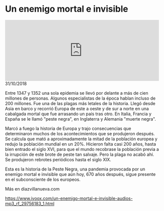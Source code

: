# Un enemigo mortal e invisible
<iframe id='audio_88903085' frameborder='0' allowfullscreen='' scrolling='no' height='200' style='width:100%;' src='https://www.ivoox.com/player_ej_29756183_6_1.html' loading='lazy'></iframe>31/10/2018

Entre 1347 y 1352 una sola epidemia se llevó por delante a más de cien millones de personas. Algunos especialistas de la época hablan incluso de 200 millones. Fue una de las plagas más letales de la historia. Llegó desde Asia en barco y recorrió Europa de este a oeste y de sur a norte en una cabalgada mortal que fue arrasando un país tras otro. En Italia, Francia y España se le llamó "peste negra", en Inglaterra y Alemania "muerte negra". 

 Marcó a fuego la historia de Europa y trajo consecuencias que determinaron muchos de los acontecimientos que se produjeron después. Se calcula que mató a aproximadamente la mitad de la población europea y redujo la población mundial en un 20%. Hicieron falta casi 200 años, hasta bien entrado el siglo XVI, para que el mundo recobrase la población previa a la irrupción de este brote de peste tan salvaje. Pero la plaga no acabó ahí. Se produjeron rebrotes periódicos hasta el siglo XIX.  

 Esta es la historia de la Peste Negra, una pandemia provocada por un enemigo mortal e invisible que aún hoy, 670 años después, sigue presente en el subconsciente de los europeos. 

 Más en diazvillanueva.com

https://www.ivoox.com/un-enemigo-mortal-e-invisible-audios-mp3_rf_29756183_1.html

